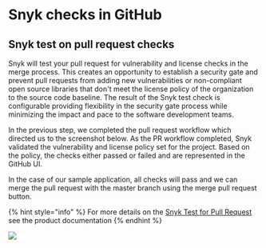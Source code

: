 # Snyk checks in GitHub

## Snyk test on pull request checks

Snyk will test your pull request for vulnerability and license checks in the merge process. This creates an opportunity to establish a security gate and prevent pull requests from adding new vulnerabilities or non-compliant open source libraries that don't meet the license policy of the organization to the source code baseline. The result of the Snyk test check is configurable providing flexibility in the security gate process while minimizing the impact and pace to the software development teams.

In the previous step, we completed the pull request workflow which directed us to the screenshot below. As the PR workflow completed, Snyk validated the vulnerability and license policy set for the project. Based on the policy, the checks either passed or failed and are represented in the GitHub UI.

In the case of our sample application, all checks will pass and we can merge the pull request with the master branch using the merge pull request button.

{% hint style="info" %}
For more details on the [Snyk Test for Pull Request](https://support.snyk.io/hc/en-us/articles/360004032117-GitHub-integration#UUID-58e66c47-1931-675e-6437-c48fc9b71438_section-5dc5a2318c45e-idm44771256643696) see the product documentation
{% endhint %}

![](https://partner-workshop-assets.s3.us-east-2.amazonaws.com/screen-shot-2020-08-22-at-1.08.53-pm.png)

